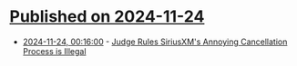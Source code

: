 # [Published on 2024-11-24](index.md)

* [2024-11-24, 00:16:00](https://soylentnews.org/article.pl?sid=24/11/23/0119238&from=rss) - [Judge Rules SiriusXM's Annoying Cancellation Process is Illegal](https://soylentnews.org/article.pl?sid=24/11/23/0119238&from=rss)
